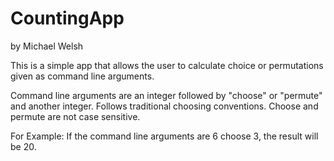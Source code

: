 # CountingApp
by Michael Welsh

This is a simple app that allows the user to calculate choice or permutations given as command line arguments.

Command line arguments are an integer followed by "choose" or "permute" and another integer. Follows traditional
choosing conventions. Choose and permute are not case sensitive.

For Example: If the command line arguments are 6 choose 3, the result will be 20.
